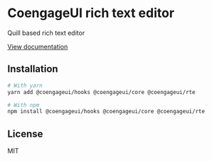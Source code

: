 # CoengageUI rich text editor

Quill based rich text editor

[View documentation](https://coengage.dev/)

## Installation

```sh
# With yarn
yarn add @coengageui/hooks @coengageui/core @coengageui/rte

# With npm
npm install @coengageui/hooks @coengageui/core @coengageui/rte
```

## License

MIT
